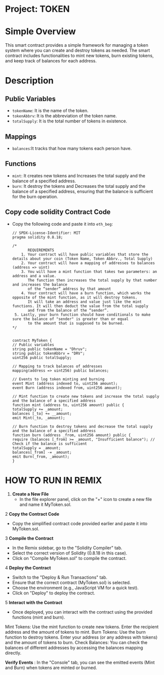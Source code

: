 # Project: TOKEN
# Simple Overview
This smart contract provides a simple framework for managing a token system where you can create and destroy tokens as needed. The smart contract includes functionalities to mint new tokens, burn existing tokens, and keep track of balances for each address.

# Description

## Public Variables
 - `tokenName`: It is the name of the token.
  - `tokenAbbrv`: It is the abbreviation of the token name.
  - `totalSupply`: It is the total number of tokens in existence.

## Mappings
- `balances`:It tracks that how many tokens each person have.
## Functions
- `mint`: It creates new tokens and Increases the total supply and the balance of a specified address.
- `burn`: It destroy the tokens and Decreases the total supply and the balance of a specified address, ensuring that the balance is sufficient for the burn operation.
## Copy code solidity Contract Code
       
- Copy the following code and paste it into `eth_beg`:
     ```solidity
     // SPDX-License-Identifier: MIT
     pragma solidity 0.8.18;

     /*
            REQUIREMENTS
         1. Your contract will have public variables that store the details about your coin (Token Name, Token Abbrv., Total Supply)
         2. Your contract will have a mapping of addresses to balances (address => uint)
         3. You will have a mint function that takes two parameters: an address and a value. 
            The function then increases the total supply by that number and increases the balance 
            of the “sender” address by that amount
         4. Your contract will have a burn function, which works the opposite of the mint function, as it will destroy tokens. 
            It will take an address and value just like the mint functions. It will then deduct the value from the total supply 
            and from the balance of the “sender”.
      5. Lastly, your burn function should have conditionals to make sure the balance of "sender" is greater than or equal 
            to the amount that is supposed to be burned.
     */

    
    contract MyToken {
   // Public variables
     string public tokenName = "Dhruv";
     string public tokenAbbrv = "DRV";
     uint256 public totalSupply;
     
     // Mapping to track balances of addresses
     mapping(address => uint256) public balances;
     
     // Events to log token minting and burning
     event Mint (address indexed to, uint256 amount);
     event Burn (address indexed from, uint256 amount);
     
     // Mint function to create new tokens and increase the total supply and the balance of a specified address
     function mint (address to, uint256 amount) public {
     totalSupply += _amount;
     balances [_to] += __amount;
     emit Mint(_to, _amount);
     
     // Burn function to destroy tokens and decrease the total supply and the balance of a specified address
     function burn (address _from, uint256 amount) public {
     require (balances [_from] >= _amount, "Insufficient balance"); // Check if the balance is sufficient
     totalSupply = _amount;
     balances[_from] -= _amount;
     emit Burn(_from, _amount);
     }

# HOW TO RUN IN REMIX 
1. **Create a New File**
   - In the file explorer panel, click on the "+" icon to create a new file and name it MyToken.sol.

2 **Copy the Contract Code** 
  - Copy the simplified contract code provided earlier and paste it into MyToken.sol.
    
3 **Compile the Contract** 
  - In the Remix sidebar, go to the "Solidity Compiler" tab. 
  - Select the correct version of Solidity (0.8.18 in this case). 
  - Click on "Compile MyToken.sol" to compile the contract.

4 **Deploy the Contract** 
  - Switch to the "Deploy & Run Transactions" tab. 
  - Ensure that the correct contract (MyToken.sol) is selected. 
  - Choose the environment (e.g., JavaScript VM for a quick test). 
  - Click on "Deploy" to deploy the contract.

5 **Interact with the Contract** 
  - Once deployed, you can interact with the contract using the provided functions (mint and burn).

Mint Tokens: Use the mint function to create new tokens. Enter the recipient address and the amount of tokens to mint.
Burn Tokens: Use the burn function to destroy tokens. Enter your address (or any address with tokens) and the amount of tokens to burn.
Check Balances: You can check the balances of different addresses by accessing the balances mapping directly.

**Verify Events** : In the "Console" tab, you can see the emitted events (Mint and Burn) when tokens are minted or burned.

